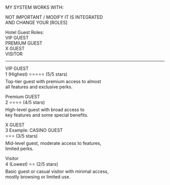 MY SYSTEM WORKS WITH:

NOT IMPORTANT / MODIFY IT IS INTEGRATED  
AND CHANGE YOUR [ROLES]

Hotel Guest Roles:  
VIP GUEST  
PREMIUM GUEST  
X GUEST  
VISITOR  

---

VIP GUEST  
1 (Highest) ⭐⭐⭐⭐⭐ (5/5 stars)  
Top-tier guest with premium access to almost  
all features and exclusive perks.

Premium GUEST  
2 ⭐⭐⭐⭐ (4/5 stars)  
High-level guest with broad access to  
key features and some special benefits.

X GUEST  
3 Example: CASINO GUEST  
⭐⭐⭐ (3/5 stars)  
Mid-level guest, moderate access to features,  
limited perks.

Visitor  
4 (Lowest) ⭐⭐ (2/5 stars)  
Basic guest or casual visitor with minimal access,  
mostly browsing or limited use.
